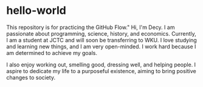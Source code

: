 # hello-world
This repository is for practicing the GitHub Flow."
Hi, I'm Decy. I am passionate about programming, science, history, and economics. Currently, I am a student at JCTC and will soon be transferring to WKU. I love studying and learning new things, and I am very open-minded. I work hard because I am determined to achieve my goals.

I also enjoy working out, smelling good, dressing well, and helping people. I aspire to dedicate my life to a purposeful existence, aiming to bring positive changes to society.


